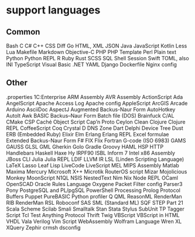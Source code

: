# support languages

## Common

Bash C C# C++ CSS Diff Go HTML, XML JSON Java JavaScript Kotlin Less Lua Makefile Markdown Objective-C PHP PHP Template Perl Plain text Python Python REPL R Ruby Rust SCSS SQL Shell Session Swift TOML, also INI TypeScript Visual Basic .NET YAML Django Dockerfile Nginx config

## Other

.properties 1C:Enterprise ARM Assembly AVR Assembly ActionScript Ada AngelScript Apache Access Log Apache config AppleScript ArcGIS Arcade Arduino AsciiDoc AspectJ Augmented Backus-Naur Form AutoHotkey AutoIt Awk BASIC Backus–Naur Form Batch file (DOS) Brainfuck C/AL CMake CSP Caché Object Script Cap’n Proto Ceylon Clean Clojure Clojure REPL CoffeeScript Coq Crystal D DNS Zone Dart Delphi Device Tree Dust ERB (Embedded Ruby) Elixir Elm Erlang Erlang REPL Excel formulae Extended Backus-Naur Form F# FIX Flix Fortran G-code (ISO 6983) GAMS GAUSS GLSL GML Gherkin Golo Gradle Groovy HAML HSP HTTP Handlebars Haskell Haxe Hy IRPF90 ISBL Inform 7 Intel x86 Assembly JBoss CLI Julia Julia REPL LDIF LLVM IR LSL (Linden Scripting Language) LaTeX Lasso Leaf Lisp LiveCode LiveScript MEL MIPS Assembly Matlab Maxima Mercury Microsoft X++ Microtik RouterOS script Mizar Mojolicious Monkey MoonScript N1QL NSIS NestedText Nim Nix Node REPL OCaml OpenSCAD Oracle Rules Language Oxygene Packet Filter config Parser3 Pony PostgreSQL and PL/pgSQL PowerShell Processing Prolog Protocol Buffers Puppet PureBASIC Python profiler Q QML ReasonML RenderMan RIB RenderMan RSL Roboconf SAS SML (Standard ML) SQF STEP Part 21 Scala Scheme Scilab Smali Smalltalk Stan Stata Stylus SubUnit TP Tagger Script Tcl Test Anything Protocol Thrift Twig VBScript VBScript in HTML VHDL Vala Verilog Vim Script WebAssembly Wolfram Language Wren XL XQuery Zephir crmsh dsconfig
